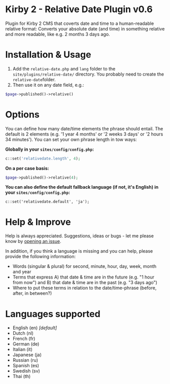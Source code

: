 # Kirby 2 - Relative Date Plugin v0.6
Plugin for Kirby 2 CMS that coverts date and time to a human-readable relative format: Converts your absolute date (and time) in something relative and more readable, like e.g. 2 months 3 days ago.

# Installation & Usage
1. Add the ```relative-date.php``` and ```lang``` folder to the ```site/plugins/relative-date/``` directory. You probably need to create the ```relative-date```folder.
2. Then use it on any date field, e.g.: 
```php
$page->published()->relative()
```

# Options
You can define how many date/time elements the phrase should entail. The default is 2 elements (e.g. '1 year 4 months' or '2 weeks 3 days' or '2 hours 34 minutes'). You can set your own phrase length in tow ways:

**Globally in your ```sites/config/config.php```:**
```php
c::set('relativedate.length', 4);
```

**On a per case basis:**
```php
$page->published()->relative(4);
```

**You can also define the default fallback language (if not, it's English) in your ```sites/config/config.php```:**

```
c::set('relativedate.default', 'ja');
```

# Help & Improve
Help is always appreciated. Suggestions, ideas or bugs - let me please know by [opening an issue](https://github.com/distantnative/kirby-relativedate/issues).

In addition, if you think a language is missing and you can help, please provide the following information:
- Words (singular & plural) for second, minute, hour, day, week, month and year
- Terms that express A) that date & time are in the future (e.g. "1 hour from now") and B) that date & time are in the past (e.g. "3 days ago")
- Where to put these terms in relation to the date/time-phrase (before, after, in between?)

# Languages supported

- English (en) *[default]*
- Dutch (nl)
- French (fr)
- German (de)
- Italian (it)
- Japanese (ja)
- Russian (ru)
- Spanish (es)
- Swedish (sv)
- Thai (th)
